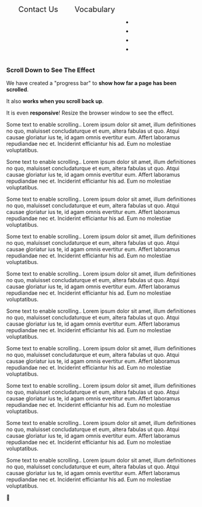 <!DOCTYPE html>
<html lang="en-US">
<head>
<title>Website</title>
<meta charset="UTF-8">
<meta name="keywords" content="HTML, CSS, JavaScript">
<meta name="viewport" content="width=device-width, initial-scale=1.0">
<link href="https://fonts.googleapis.com/icon?family=Material+Icons" rel="stylesheet">
<script src="https://ajax.googleapis.com/ajax/libs/jquery/3.5.1/jquery.min.js"></script>
<style>
  input,
textarea,
button,
select,div,
a {
  -webkit-tap-highlight-color: rgba(0,0,0,0);
}
	
html {
    scroll-behavior: smooth;
}
/*TOPNAV*/
.topnav {
	padding-top: 4px;
}
/*SIDENAV*/
.sidenav {
    height: 100%;
    width: 0;
    position: fixed;
    z-index: 1;
    top: 0;
    left: 0;
    background-color: var(--bg-sidenav);
    overflow-x: hidden;
    transition: width 0.5s;
    padding-top: 10px;
}
.sidenav-active {
	width: 180px;
}
.sidenav a {
    padding: 8px 8px 8px 32px;
    text-decoration: none;
    font-size: 20px;
    color: var(--sidenav-text);
    display: inline-block;
    transition: 0.3s;
	white-space: nowrap;
}
.sidenav a:hover {
    color: var(--sidenav-text-ho);
}
.wrapper-menu {
    float: right;
    width: 26px;
    height: 27px;
    display: flex;
    flex-direction: column;
    justify-content: space-between;
    cursor: pointer;
    transition: transform 330ms ease-out;
    margin-top: -1px;
	outline: none;
	background-color: inherit;
	user-select: none;
}
.wrapper-menu.open {
    transform: rotate(-45deg);
}
.line-menu {
    background-color: var(--bg-menu);
    border-radius: 5px;
    width: 100%;
    height: 6px;
    margin-top: 2px;
}
.line-menu.half {
    width: 50%;
}
.line-menu.start {
    transition: transform 330ms cubic-bezier(0.54, -0.81, 0.57, 0.57);
    transform-origin: right;
}
.open .line-menu.start {
    transform: rotate(-90deg) translateX(3px);
}
.line-menu.end {
    align-self: flex-end;
    transition: transform 330ms cubic-bezier(0.54, -0.81, 0.57, 0.57);
    transform-origin: left;
}
.open .line-menu.end {
    transform: rotate(-90deg) translateX(-3px);
}
.wrapper-menu:active {
    transform: translateY(1.2px);
	outline: none;
}
/*body*/
body {
    margin: 0 7px 0 7px;
    padding: 0;
    font-family: sans-serif;
    color: var(--text);
    background: var(--bg);
    transition: background 1s, color 1s;
    word-wrap: break-word;
}
/*DROPDOWN*/
ul {
    list-style-type: none;
    margin: 0;
    padding: 0;
}
a {
    color: currentColor;
    text-decoration: none;
}
.navbar {
    display: flex;
    justify-content: space-evenly;
	width: 100%;
}

.dropdown-content {
	position: absolute;
    z-index: 1;
	visibility: hidden;
	pointer-events: auto;
	transition: visibility 0.5s, opacity 0.5s;
    opacity: 0;
	display: flex;
	list-style: none;
	margin-left: 2px;
}

.show {
	opacity: 1;
	transition-delay: 0s;
	visibility: visible;
	pointer-events: auto;
}

/* Themes */
:root{
/*GRAY && BLACK*/
--white: #ffffff;
--gray0: #f2f2f2;
--gray1: #e6e6e6;
--gray2: #d9d9d9;
--gray3: #cccccc;
--gray4: #bfbfbf;
--gray5: #b3b3b3;
--gray6: #a6a6a6;
--gray7: #999999;
--gray8: #8c8c8c;
--gray9: #808080;
--gray10: #737373;
--gray11: #666666;
--gray12: #595959;
--gray13: #4d4d4d;
--gray14: #404040;
--gray15: #333333;
--gray16: #262626;
--gray17: #1a1a1a;
--gray18:#121212;
--black: #000000;
/*BLUE*/
--blue0: #80a7b3;
--blue1: #709ca9;
--blue2: #60919f;
--blue3: #56828f;
--blue4: #4d7480;
--blue5: #436570;
--blue6: #395760;
--blue7: #304850;
--blue8: #263a40;
--blue9: #1d2b30;
--blue10: #131d20;
/*YELLOW*/
--yellow0: #f8f7ed;
--yellow1: #faf9ea;
--yellow2: #f6f3d5;
--yellow3: #f2edc0;
--yellow4: #ede8ab;
--yellow5: #e9e296;
--yellow6: #e0d66c;
--yellow7: #dbd057;
--yellow8: #d7ca42;
--yellow9: #d2c52d;
--yellow10: #bdb128;
}
/*THEME Light*/
.light {
--bg: var(--gray0);
--text: var(--black);
--border-color: var(--gray5);
--bg-sidenav: var(--gray4);
--bg-menu: var(--gray10);
--con-background: var(--gray2);
--bar-background: var(--gray10);
--scroll-bg: var(--gray2);
--scroll-thumb-bg: var(--gray10);
--scroll-hover-bg: var(--gray12);
--tool-bg: var(--gray5);
--tool-co: var(--gray0);
--tool-border: var(--gray8);
--sidenav-text: var(--gray15);
--sidenav-text-ho: var(--gray0);
--bg-submit: var(--gray2);
--hover-submit: var(--gray6);
--select-bg: var(--gray10);
--select-co: var(--white);
--scrollBtn-bg: var(--gray10);
--scrollBtn-hover: var(--gray11);
--scrollBtn-co: var(--white);
--circle: linear-gradient(#ffffff 0%, #f8f8f8 10%, #e6e6e6 50%, #cccccc 100%);
}
.light::before {
    background: var(--white);
}
/*THEME Dark*/
.dark {
--bg: var(--gray16);
--text: var(--gray0);
--border-color: var(--gray5);
--bg-sidenav: var(--gray9);
--bg-menu: var(--gray3);
--con-background: var(--gray10);
--bar-background: var(--gray3);
--scroll-bg: var(--gray10);
--scroll-thumb-bg: var(--gray3);
--scroll-hover-bg: var(--gray1);
--tool-bg: var(--gray0);
--tool-co: var(--gray8);
--tool-border: var(--gray6);
--sidenav-text: var(--gray0);
--sidenav-text-ho: var(--gray15);
--bg-submit: var(--gray8);
--hover-submit: var(--gray5);
--select-bg: var(--gray3);
--select-co: var(--white);
--scrollBtn-bg: var(--gray3);
--scrollBtn-hover: var(--gray2);
--scrollBtn-co: var(--black);
--circle: linear-gradient(#404040 0%, #333333 10%, #262626 50%, #000000 100%);
}
.dark::before {
    background: var(--gray12);
}
/*THEME Solarized*/
.solarized {
--bg: var(--yellow0);
--text: var(--black);
--bg-sidenav: var(--yellow1);
--bg-menu: var(--yellow10);
--border-color: var(--gray5);
--con-background: var(--yellow5);
--bar-background: var(--yellow10);
--scroll-bg: var(--yellow5);
--scroll-thumb-bg: var(--yellow10);
--scroll-hover-bg: var(--yellow9);
--tool-bg: var(--yellow3);
--tool-co: var(--yellow10);
--tool-border: var(--yellow6);
--sidenav-text: var(--yellow8);
--sidenav-text-ho: var(--yellow10);
--bg-submit: var(--yellow10);
--hover-submit: var(--yellow8);
--select-bg: var(--yellow10);
--select-co: var(--white);
--scrollBtn-bg: var(--yellow10);
--scrollBtn-hover: var(--yellow9);
--scrollBtn-co: var(--yellow3);
--circle: linear-gradient(#f8f7ed 0%, #faf9ea 10%, #f6f3d5 50%, #f2edc0 100%);
}
.solarized::before {
    background: var(--yellow1);
}
/*THEME Solarized-dark*/
.solarized-dark {
--bg: var(--blue8);
--bg-sidenav: var(--blue7);
--bg-menu: var(--blue2);
--border-color: var(--gray5);
--text: var(--gray0);
--con-background: var(--blue6);
--bar-background: var(--blue2);
--scroll-bg: var(--blue6);
--scroll-thumb-bg: var(--blue2);
--scroll-hover-bg: var(--blue4);
--tool-bg: var(--blue7);
--tool-co: var(--blue0);
--tool-border: var(--blue5);
--sidenav-text: var(--blue2);
--sidenav-text-ho: var(--blue0);
--bg-submit: var(--blue2);
--hover-submit: var(--blue4);
--select-bg: var(--blue2);
--select-co: var(--white);
--scrollBtn-bg: var(--blue2);
--scrollBtn-hover: var(--blue0);
--scrollBtn-co: var(--blue10);
--circle: linear-gradient(#304850 0%, #263a40 10%, #1d2b30 50%, #131d20 100%);
}
.solarized-dark::before {
    background: var(--blue9);
}
	
/*HEADER*/
.header {
    position: fixed;
    top: 0;
    z-index: 1;
    width: 100%;
    margin-left: -8px;
}
/*SCROLL INDICATOR*/
.progress-container {
    width: 110%;
    height: 3px;
    background: var(--con-background);
    border-radius: 1px;
}
.progress-bar {
    height: 3px;
    background: var(--bar-background);
    width: 0%;
    border-radius: 3px;
}
/*CONTENT*/
.content {
    margin: auto;
    width: 95%;
}

/*SCROLLBAR*/
::-webkit-scrollbar {
display: none;
}
/*TEXT SELECTION*/
::selection {
	color: var(--select-co);
	background-color: var(--select-bg);
}
/*SCROLL TO TOP BUTTON*/
#myBtn {
  display: inline-block;
  position: fixed;
  bottom: 5px;
  right: 5px;
  z-index: 1000;
  font-size: 22px;
  border: none;
  outline: none;
  background-color: var(--scrollBtn-bg);
  color: var(--scrollBtn-co);
  cursor: pointer;
  padding: 5px;
  border-radius: 25px;
  opacity: 0;
  visibility: hidden;
  transition: background-color .3s, opacity .8s, visibility .5s;
  user-select: none;
}

#myBtn:hover {
  background-color: var(--scrollBtn-hover);
}

#myBtn.show {
  opacity: 1;
  visibility: visible;
  transition-delay: 0s;
}

/*THEME BUTTON*/
.circle{
    background: var(--circle);
    border-radius: 50%;
    display: flex;  
    position: absolute;
    border: 2px solid var(--gray3);
    border-radius: 25px;
    margin-top: -25px;
    cursor: pointer;
  }

* {
	box-sizing: border-box;
}
/* For mobile phones: */
[class*="col-"] {
  width: 100%;
}

/*Typical device breakpoints*/
@media only screen and (min-width: 200px) {
    /*CONTENT*/
	.content{
        font-size: 16px;
        }

    /*THEME BUTTON*/
	.circle{
  height: 25px;
  width: 25px;
}
/*DROPDOWN*/
.dropdown-content{margin-top: 0px;}
	.dropdown-content a::before {
        content: ' ';
        border: 2px solid var(--border-color);
        border-radius: 50%;
        width: 1.5rem;
        height: 1.5rem;
        vertical-align: middle;
        display: flex;
        cursor: pointer;
        margin-right: 3px;
    }
    /*BODY*/
	body {transition: background 0.5s, color 0.5s;}
}
/* Extra small devices (phones, 600px and down) */
@media only screen and (max-width: 600px) {
    /*CONTENT*/
	.content{
	font-size: 16px;
    }
    /*THEME BUTTON*/
	.circle{
  height: 25px;
  width: 25px;
}
/*DROPDOWN*/
.dropdown-content{margin-top: 0px;}
.dropdown-content a::before {
        content: ' ';
        border: 2px solid var(--border-color);
        border-radius: 50%;
        width: 1.5rem;
        height: 1.5rem;
        vertical-align: middle;
        display: flex;
        cursor: pointer;
        margin-right: 3px;
    }
    /*BODY*/
	body {transition: background 0.5s, color 0.5s;}
}

/* Small devices (portrait tablets and large phones, 600px and up) */
@media only screen and (min-width: 600px) {
    /*CONTENT*/
	.content{
	font-size: 16px;
	}
	/* For tablets: */
  .col-s-1 {width: 8.33%;}
  .col-s-2 {width: 16.66%;}
  .col-s-3 {width: 25%;}
  .col-s-4 {width: 33.33%;}
  .col-s-5 {width: 41.66%;}
  .col-s-6 {width: 50%;}
  .col-s-7 {width: 58.33%;}
  .col-s-8 {width: 66.66%;}
  .col-s-9 {width: 75%;}
  .col-s-10 {width: 83.33%;}
  .col-s-11 {width: 91.66%;}
  .col-s-12 {width: 100%;}
	
	/*ZOOM*/
.zoom:hover {
	transition: transform .2s;
    -ms-transform: scale(1.07); /* IE 9 */
    -webkit-transform: scale(1.07); /* Safari 3-8 */
    transform: scale(1.07);
}
/*DROPDOWN*/
.dropdown-content a::before {
    content: ' ';
    border: 2px solid var(--border-color);
    border-radius: 50%;
    width: 1.2rem;
    height: 1.2rem;
    vertical-align: middle;
	display: flex;
	cursor: pointer;
	margin-right: 3px;
}
.dropdown-content{margin-top: -5px;}

/*THEME BUTTON*/
.circle{
    height: 20px;
    width: 20px;
  }
}

/* Medium devices (landscape tablets, 768px and up) */
@media only screen and (min-width: 768px) {
    /*CONTENT*/
    .content{
	font-size: 16px;
	}
	/* For desktop: */
  .col-1 {width: 8.33%;}
  .col-2 {width: 16.66%;}
  .col-3 {width: 25%;}
  .col-4 {width: 33.33%;}
  .col-5 {width: 41.66%;}
  .col-6 {width: 50%;}
  .col-7 {width: 58.33%;}
  .col-8 {width: 66.66%;}
  .col-9 {width: 75%;}
  .col-10 {width: 83.33%;}
  .col-11 {width: 91.66%;}
  .col-12 {width: 100%;}
	/*ZOOM*/
.zoom:hover {
	transition: transform .2s;
    -ms-transform: scale(1.07); /* IE 9 */
    -webkit-transform: scale(1.07); /* Safari 3-8 */
    transform: scale(1.07);
}
/*DROPDOWN*/
.dropdown-content a::before {
    content: ' ';
    border: 2px solid var(--border-color);
    border-radius: 50%;
    width: 1.2rem;
    height: 1.2rem;
    vertical-align: middle;
	display: flex;
	cursor: pointer;
	margin-right: 3px;
}
.dropdown-content{margin-top: -5px;}

/*THEME BUTTON*/
.circle{
    height: 20px;
    width: 20px;
  }
}

/* Large devices (laptops/desktops, 992px and up) */
@media only screen and (min-width: 992px) {
	.content{
	font-size: 18px;
	}
	/*ZOOM*/
.zoom:hover {
	transition: transform .2s;
    -ms-transform: scale(1.07); /* IE 9 */
    -webkit-transform: scale(1.07); /* Safari 3-8 */
    transform: scale(1.07);
}
/*DROPDOWN*/
.dropdown-content a::before {
    content: ' ';
    border: 2px solid var(--border-color);
    border-radius: 50%;
    width: 1.2rem;
    height: 1.2rem;
    vertical-align: middle;
	display: flex;
	cursor: pointer;
	margin-right: 3px;
}
.dropdown-content{margin-top: -5px;}

/*THEME BUTTON*/
.circle{
    height: 20px;
    width: 20px;
  }
}

/* Extra large devices (large laptops and desktops, 1200px and up) */
@media only screen and (min-width: 1200px) {
    /*CONTENT*/
	.content{
	font-size: 18px;
	}
	/*ZOOM*/
.zoom:hover {
	transition: transform .2s;
    -ms-transform: scale(1.07); /* IE 9 */
    -webkit-transform: scale(1.07); /* Safari 3-8 */
    transform: scale(1.07);
}
/*DROPDOWN*/
.dropdown-content a::before {
    content: ' ';
    border: 2px solid var(--border-color);
    border-radius: 50%;
    width: 1.2rem;
    height: 1.2rem;
    vertical-align: middle;
	display: flex;
	cursor: pointer;
	margin-right: 3px;
}
.dropdown-content{margin-top: -5px;}

/*THEME BUTTON*/
.circle{
    height: 20px;
    width: 20px;
  }
 }
</style>
</head>
<body>
<div class="topnav">
<!--SIDENAV-->
<div class="wrapper-menu" title="Menu">
  <div class="line-menu half start"></div>
  <div class="line-menu"></div>
  <div class="line-menu half end"></div>
</div>
<div class="sidenav"  ng-app="myApp">
<a href="G:\HTML & CSS\Website\Contact\contactList.htm">Contact Us</a>
<a href="G:\HTML & CSS\Website\Vocabulary\Vocabulary.html">Vocabulary</a></div>
<div ng-view></div>

<!--DDROPDOWN-->
<nav class="navbar"><div onclick="dropToggle()" class="circle dropa zoom" title="Theme"></div>
  <ul id="dropdown" class="dropdown-content">
    <li class="zoom"> <a class="light dropa" id="lightButton" title="Light"></a></li>
    <li class="zoom"> <a class="dark dropa" id="darkButton"  title="Dark"></a> </li>
    <li class="zoom"> <a id="solarizedButton" class="solarized dropa"  title="Solarized"></a></li>
    <li class="zoom"> <a class="solarized-dark  dropa" id="solarizedDarkButton" title="Solarized Dark"></a> </li>
  </ul>
</nav>
	</div>
<!--CONTENT-->
<div class="header">
  <div class="progress-container">
    <div class="progress-bar" id="myBar"></div>
  </div>
</div>
<div class="content">
  <h3>Scroll Down to See The Effect</h3>
  <p>We have created a "progress bar" to <b>show how far a page has been scrolled</b>.</p>
  <p>It also <b>works when you scroll back up</b>.</p>
  <p>It is even <b>responsive</b>! Resize the browser window to see the effect.</p>
  <p>Some text to enable scrolling.. Lorem ipsum dolor sit amet, illum definitiones no quo, maluisset concludaturque et eum, altera fabulas ut quo. Atqui causae gloriatur ius te, id agam omnis evertitur eum. Affert laboramus repudiandae nec et. Inciderint efficiantur his ad. Eum no molestiae voluptatibus.</p>
  <p>Some text to enable scrolling.. Lorem ipsum dolor sit amet, illum definitiones no quo, maluisset concludaturque et eum, altera fabulas ut quo. Atqui causae gloriatur ius te, id agam omnis evertitur eum. Affert laboramus repudiandae nec et. Inciderint efficiantur his ad. Eum no molestiae voluptatibus.</p>
  <p>Some text to enable scrolling.. Lorem ipsum dolor sit amet, illum definitiones no quo, maluisset concludaturque et eum, altera fabulas ut quo. Atqui causae gloriatur ius te, id agam omnis evertitur eum. Affert laboramus repudiandae nec et. Inciderint efficiantur his ad. Eum no molestiae voluptatibus.</p>
  <p>Some text to enable scrolling.. Lorem ipsum dolor sit amet, illum definitiones no quo, maluisset concludaturque et eum, altera fabulas ut quo. Atqui causae gloriatur ius te, id agam omnis evertitur eum. Affert laboramus repudiandae nec et. Inciderint efficiantur his ad. Eum no molestiae voluptatibus.</p>
  <p>Some text to enable scrolling.. Lorem ipsum dolor sit amet, illum definitiones no quo, maluisset concludaturque et eum, altera fabulas ut quo. Atqui causae gloriatur ius te, id agam omnis evertitur eum. Affert laboramus repudiandae nec et. Inciderint efficiantur his ad. Eum no molestiae voluptatibus.</p>
  <p>Some text to enable scrolling.. Lorem ipsum dolor sit amet, illum definitiones no quo, maluisset concludaturque et eum, altera fabulas ut quo. Atqui causae gloriatur ius te, id agam omnis evertitur eum. Affert laboramus repudiandae nec et. Inciderint efficiantur his ad. Eum no molestiae voluptatibus.</p>
  <p>Some text to enable scrolling.. Lorem ipsum dolor sit amet, illum definitiones no quo, maluisset concludaturque et eum, altera fabulas ut quo. Atqui causae gloriatur ius te, id agam omnis evertitur eum. Affert laboramus repudiandae nec et. Inciderint efficiantur his ad. Eum no molestiae voluptatibus.</p>
  <p>Some text to enable scrolling.. Lorem ipsum dolor sit amet, illum definitiones no quo, maluisset concludaturque et eum, altera fabulas ut quo. Atqui causae gloriatur ius te, id agam omnis evertitur eum. Affert laboramus repudiandae nec et. Inciderint efficiantur his ad. Eum no molestiae voluptatibus.</p>
  <p>Some text to enable scrolling.. Lorem ipsum dolor sit amet, illum definitiones no quo, maluisset concludaturque et eum, altera fabulas ut quo. Atqui causae gloriatur ius te, id agam omnis evertitur eum. Affert laboramus repudiandae nec et. Inciderint efficiantur his ad. Eum no molestiae voluptatibus.</p>
  <p>Some text to enable scrolling.. Lorem ipsum dolor sit amet, illum definitiones no quo, maluisset concludaturque et eum, altera fabulas ut quo. Atqui causae gloriatur ius te, id agam omnis evertitur eum. Affert laboramus repudiandae nec et. Inciderint efficiantur his ad. Eum no molestiae voluptatibus.</p>
</div>
<a id="myBtn" title="Go to top" class="material-icons">&#xe316;</a> 
<script>
function dropToggle(){
  document.getElementById("dropdown").classList.toggle("show");
}
window.onclick = function(event) {
  if (!event.target.matches('.dropbtn, .dropa')) {
    var dropdowns = document.getElementsByClassName("dropdown-content");
    var i;
    for (i = 0; i < dropdowns.length; i++) {
      var openDropdown = dropdowns[i];
      if (openDropdown.classList.contains('show')) {
        openDropdown.classList.remove('show');
      }
    }
  }
}

//BACK TO TOP BUTTON
var btn = $('#myBtn');

$(window).scroll(function() {
$(window).scrollTop() > 200 ? 
    btn.addClass('show') :
    btn.removeClass('show');
});

btn.on('click', function(e) {
  e.preventDefault();
  $('html, body').animate({scrollTop:0});
});

//SCROLL INDICATOR
// When the user scrolls the page, capture scroll any percentage 
$(window).scroll(function(){
var wintop = $(window).scrollTop(), docheight = 
    
    $(document).height(), winheight = $(window).height();
 			var scrolled = (wintop/(docheight-winheight))*100;
  
  		$('.progress-bar').css('width', (scrolled + '%'));
});

//THEME
const theme = localStorage.getItem('theme');
if (theme) {document.body.classList.add(theme)};

$("#lightButton").click(function(){
	$("body").addClass("light");
	$("body").removeClass("dark solarized solarized-dark");
	localStorage.setItem('theme', 'light');
	});

$("#darkButton").click(function(){
	$("body").addClass("dark");
	$("body").removeClass("light solarized solarized-dark");
	localStorage.setItem('theme', 'dark');
	});

$("#solarizedButton").click(function(){
	$("body").addClass("solarized");
	$("body").removeClass("dark light solarized-dark");
	localStorage.setItem('theme', 'solarized');
	});

$("#solarizedDarkButton").click(function(){
	$("body").addClass("solarized-dark");
	$("body").removeClass("dark solarized light");
	localStorage.setItem('theme', 'solarized-dark');
	});


//SIDENAV
$(document).ready(function(){
	$(".wrapper-menu").on("click", function(){
		$(".sidenav").toggleClass("sidenav-active");
	});
	});

//SIDENAV ICON
const $wrapperMenu = $('.wrapper-menu');
$(document).ready(function(){
	$(".wrapper-menu").on("click", function(){
		$wrapperMenu.toggleClass("open");
	});
});
</script>
</body>
</html>
